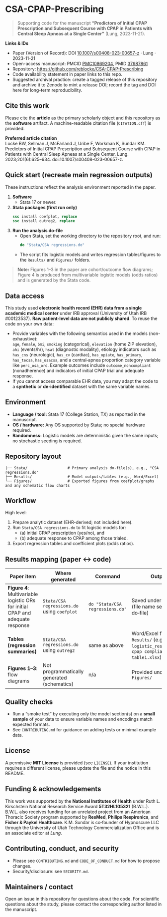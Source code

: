 # CSA-CPAP-Prescribing

> Supporting code for the manuscript **“Predictors of Initial CPAP Prescription and Subsequent Course with CPAP in Patients with Central Sleep Apneas at a Single Center”** (Lung, 2023-11-21).

**Links & IDs**
- Paper (Version of Record): DOI [10.1007/s00408-023-00657-z](https://doi.org/10.1007/s00408-023-00657-z) · Lung · 2023-11-21
- Open-access manuscript: PMCID [PMC10869204](https://pmc.ncbi.nlm.nih.gov/articles/PMC10869204/), PMID [37987861](https://pubmed.ncbi.nlm.nih.gov/37987861/)
- Repository: https://github.com/reblocke/CSA-CPAP-Prescribing
- Code availability statement in paper links to this repo.
- Suggested archival practice: create a tagged release of this repository and archive it to Zenodo to mint a release DOI; record the tag and DOI here for long-term reproducibility.

## Cite this work
Please cite the **article** as the primary scholarly object and this repository as the **software** artifact. A machine-readable citation file (`CITATION.cff`) is provided.

**Preferred article citation**  
Locke BW, Sellman J, McFarland J, Uribe F, Workman K, Sundar KM. Predictors of Initial CPAP Prescription and Subsequent Course with CPAP in Patients with Central Sleep Apneas at a Single Center. Lung. 2023;201(6):625–634. doi:10.1007/s00408-023-00657-z.

## Quick start (recreate main regression outputs)
These instructions reflect the analysis environment reported in the paper.

1. **Software**
   - Stata 17 or newer.
2. **Stata packages (first run only)**
   ```stata
   ssc install coefplot, replace
   ssc install outreg2, replace
   ```
3. **Run the analysis do-file**
   - Open Stata, set the working directory to the repository root, and run:
     ```stata
     do "Stata/CSA regressions.do"
     ```
   - The script fits logistic models and writes regression tables/figures to the `Results/` and `Figures/` folders.

> **Note:** Figures 1–3 in the paper are cohort/outcome flow diagrams; Figure 4 is produced from multivariable logistic models (odds ratios) and is generated by the Stata code.

## Data access
This study used **electronic health record (EHR) data from a single academic medical center** under IRB approval (University of Utah IRB #00123537). **Raw patient-level data are not publicly shared**. To reuse the code on your own data:
- Provide variables with the following semantics used in the models (non-exhaustive):  
  `age`, `female`, `bmi`, `smoking` (categorical), `elevation` (home ZIP elevation), `ahi` (events/hr), `hsat` (diagnostic modality), etiology indicators such as `has_cns` (neurologic), `has_cv` (cardiac), `has_opiate`, `has_primary`, `has_tecsa`, `has_osacsa`, and a central‑apnea proportion category variable like `perc_osa_ord`. Example outcomes include `outcome_noncompliant` (nonadherence) and indicators of initial CPAP trial and adequate response.
- If you cannot access comparable EHR data, you may adapt the code to a **synthetic** or **de‑identified** dataset with the same variable names.

## Environment
- **Language / tool:** Stata 17 (College Station, TX) as reported in the manuscript.
- **OS / hardware:** Any OS supported by Stata; no special hardware required.
- **Randomness:** Logistic models are deterministic given the same inputs; no stochastic seeding is required.

## Repository layout
```
├── Stata/                  # Primary analysis do-file(s), e.g., "CSA regressions.do"
├── Results/                # Model outputs/tables (e.g., Word/Excel)
└── Figures/                # Exported figures from coefplot/graphs and any schematic flow charts
```

## Workflow
High level:
1. Prepare analytic dataset (EHR-derived; not included here).
2. Run `Stata/CSA regressions.do` to fit logistic models for:
   - (a) initial CPAP prescription (yes/no), and
   - (b) adequate response to CPAP among those trialed.
3. Export regression tables and coefficient plots (odds ratios).

## Results mapping (paper ↔ code)
| Paper item | Where generated | Command | Output |
|---|---|---|---|
| **Figure 4**: Multivariable logistic ORs for initial CPAP and adequate response | `Stata/CSA regressions.do` using `coefplot` | `do "Stata/CSA regressions.do"` | Saved under `Figures/` (file name set in the do‑file) |
| **Tables (regression summaries)** | `Stata/CSA regressions.do` using `outreg2` | same as above | Word/Excel files in `Results/` (e.g., `logistic_results.docx`, `cpap compliant table1.xlsx`) |
| **Figures 1–3**: flow diagrams | Not programmatically generated (schematics) | n/a | Provided under `Figures/` |

## Quality checks
- Run a “smoke test” by executing only the model section(s) on a **small sample** of your data to ensure variable names and encodings match expected formats.
- See `CONTRIBUTING.md` for guidance on adding tests or minimal example data.

## License
A permissive **MIT License** is provided (see `LICENSE`). If your institution requires a different license, please update the file and the notice in this README.

## Funding & acknowledgements
This work was supported by the **National Institutes of Health** under Ruth L. Kirschstein National Research Service Award **5T32HL105321** (B.W.L.). B.W.L. also receives funding for an unrelated project from an American Thoracic Society program supported by **ResMed**, **Philips Respironics**, and **Fisher & Paykel Healthcare**. K.M. Sundar is co‑founder of Hypnoscure LLC through the University of Utah Technology Commercialization Office and is an associate editor at *Lung*.

## Contributing, conduct, and security
- Please see `CONTRIBUTING.md` and `CODE_OF_CONDUCT.md` for how to propose changes.
- Security/disclosure: see `SECURITY.md`.

## Maintainers / contact
Open an issue in this repository for questions about the code. For scientific questions about the study, please contact the corresponding author listed in the manuscript.
